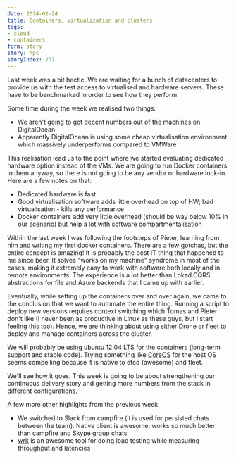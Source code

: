 ```yaml
---
date: 2014-02-24
title: Containers, virtualization and clusters
tags:
- cloud
- containers
form: story
story: hpc
storyIndex: 207
---
```


Last week was a bit hectic. We are waiting for a bunch of datacenters
to provide us with the test access to virtualised and hardware
servers. These have to be benchmarked in order to see how they
perform.

Some time during the week we realised two things:

* We aren't going to get decent numbers out of the machines on
    DigitalOcean
* Apparently DigitalOcean is using some cheap virtualisation
    environment which massively underperforms compared to VMWare

This realisation lead us to the point where we started evaluating
dedicated hardware option instead of the VMs. We are going to run
Docker containers in them anyway, so there is not going to be any
vendor or hardware lock-in. Here are a few notes on that:

*   Dedicated hardware is fast
* Good virtualisation software adds little overhead on top of HW; bad
    virtualisation - kills any performance
* Docker containers add very little overhead (should be way below 10%
    in our scenario) but help a lot with software compartmentalisation

Within the last week I was following the footsteps of Pieter, learning
from him and writing my first docker containers. There are a few
gotchas, but the entire concept is amazing! It is probably the best IT
thing that happened to me since beer. It solves "works on my
machine" syndrome in most of the cases, making it extremely easy
to work with software both locally and in remote environments. The
experience is a lot better than Lokad.CQRS abstractions for file and
Azure backends that I came up with earlier.

Eventually, while setting up the containers over and over again, we
came to the conclusion that we want to automate the entire
thing. Running a script to deploy new versions requires context
switching which Tomas and Pieter don't like (I never been as
productive in Linux as these guys, but I start feeling this
too). Hence, we are thinking about using either
[Drone](https://drone.io/) or [fleet](https://github.com/coreos/fleet)
to deploy and manage containers across the cluster.

We will probably be using ubuntu 12.04 LTS for the containers
(long-term support and stable code). Trying something like
[CoreOS](https://coreos.com/) for the host OS seems compelling because
it is native to etcd (awesome) and fleet.

We'll see how it goes. This week is going to be about strengthening
our continuous delivery story and getting more numbers from the stack
in different configurations.

A few more other highlights from the previous week:

* We switched to Slack from campfire (it is used for persisted chats
    between the team). Native client is awesome, works so much better
    than campfire and Skype group chats
* [wrk](https://github.com/wg/wrk) is an awesome tool for doing load
    testing while measuring throughput and latencies
